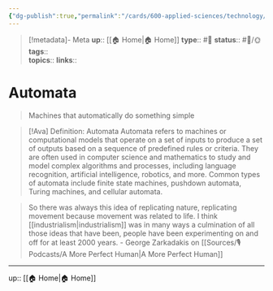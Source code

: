 ```yaml
---
{"dg-publish":true,"permalink":"/cards/600-applied-sciences/technology/automata/","title":"Automata"}
---
```


> [!metadata]- Meta
> **up**:: [[🏠 Home\|🏠 Home]]
> **type**:: #📝 
> **status**:: #📝/🌞
> **tags**::  
> **topics**:: 
> **links**::


# Automata

> Machines that automatically do something simple

> [!Ava] Definition: Automata
> Automata refers to machines or computational models that operate on a set of inputs to produce a set of outputs based on a sequence of predefined rules or criteria. They are often used in computer science and mathematics to study and model complex algorithms and processes, including language recognition, artificial intelligence, robotics, and more. Common types of automata include finite state machines, pushdown automata, Turing machines, and cellular automata. 

> So there was always this idea of replicating nature, replicating movement because movement was related to life. I think [[industrialism\|industrialism]] was in many ways a culmination of all those ideas that have been, people have been experimenting on and off for at least 2000 years. - George Zarkadakis on [[Sources/🎙 Podcasts/A More Perfect Human\|A More Perfect Human]]


---
up:: [[🏠 Home\|🏠 Home]]

